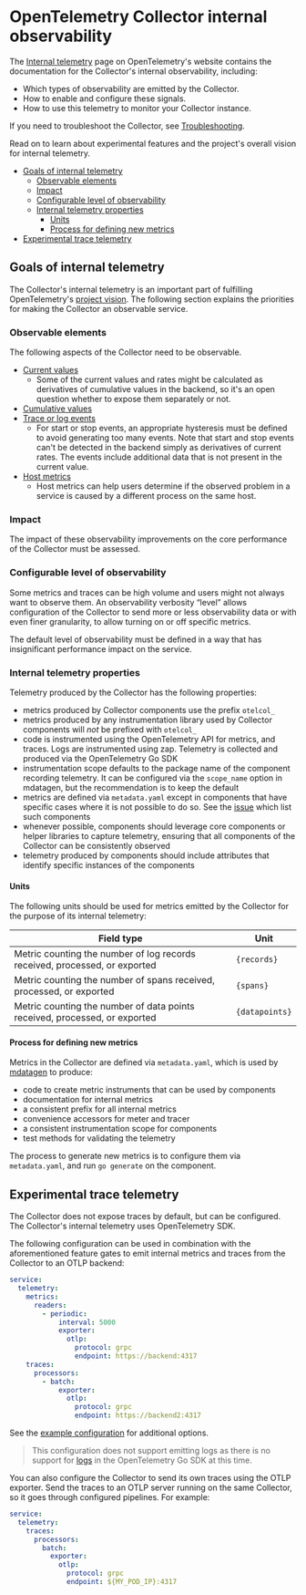 # OpenTelemetry Collector internal observability

The [Internal telemetry] page on OpenTelemetry's website contains the
documentation for the Collector's internal observability, including:

- Which types of observability are emitted by the Collector.
- How to enable and configure these signals.
- How to use this telemetry to monitor your Collector instance.

If you need to troubleshoot the Collector, see [Troubleshooting].

Read on to learn about experimental features and the project's overall vision
for internal telemetry.

<!-- toc -->

- [Goals of internal telemetry](#goals-of-internal-telemetry)
  * [Observable elements](#observable-elements)
  * [Impact](#impact)
  * [Configurable level of observability](#configurable-level-of-observability)
  * [Internal telemetry properties](#internal-telemetry-properties)
    + [Units](#units)
    + [Process for defining new metrics](#process-for-defining-new-metrics)
- [Experimental trace telemetry](#experimental-trace-telemetry)

<!-- tocstop -->

## Goals of internal telemetry

The Collector's internal telemetry is an important part of fulfilling
OpenTelemetry's [project vision](vision.md). The following section explains the
priorities for making the Collector an observable service.

### Observable elements

The following aspects of the Collector need to be observable.

- [Current values]
  - Some of the current values and rates might be calculated as derivatives of
    cumulative values in the backend, so it's an open question whether to expose
    them separately or not.
- [Cumulative values]
- [Trace or log events]
  - For start or stop events, an appropriate hysteresis must be defined to avoid
    generating too many events. Note that start and stop events can't be
    detected in the backend simply as derivatives of current rates. The events
    include additional data that is not present in the current value.
- [Host metrics]
  - Host metrics can help users determine if the observed problem in a service
    is caused by a different process on the same host.

### Impact

The impact of these observability improvements on the core performance of the
Collector must be assessed.

### Configurable level of observability

Some metrics and traces can be high volume and users might not always want to
observe them. An observability verbosity “level” allows configuration of the
Collector to send more or less observability data or with even finer
granularity, to allow turning on or off specific metrics.

The default level of observability must be defined in a way that has
insignificant performance impact on the service.

### Internal telemetry properties

Telemetry produced by the Collector has the following properties:

- metrics produced by Collector components use the prefix `otelcol_`
- metrics produced by any instrumentation library used by Collector components will *not* be prefixed with `otelcol_`
- code is instrumented using the OpenTelemetry API for metrics, and traces. Logs are instrumented using zap. Telemetry is collected and produced via the OpenTelemetry Go SDK
- instrumentation scope defaults to the package name of the component recording telemetry. It can be configured
  via the `scope_name` option in mdatagen, but the recommendation is to keep the default
- metrics are defined via `metadata.yaml` except in components that have specific cases where
  it is not possible to do so. See the [issue](https://github.com/open-telemetry/opentelemetry-collector-contrib/issues/33523)
  which list such components
- whenever possible, components should leverage core components or helper libraries to capture
  telemetry, ensuring that all components of the Collector can be consistently observed
- telemetry produced by components should include attributes that identify specific instances
  of the components

#### Units

The following units should be used for metrics emitted by the Collector
for the purpose of its internal telemetry:

| Field type                                                                 | Unit           |
| -------------------------------------------------------------------------- | -------------- |
| Metric counting the number of log records received, processed, or exported | `{records}`    |
| Metric counting the number of spans received, processed, or exported       | `{spans}`      |
| Metric counting the number of data points received, processed, or exported | `{datapoints}` |

#### Process for defining new metrics

Metrics in the Collector are defined via `metadata.yaml`, which is used by [mdatagen] to
produce:

- code to create metric instruments that can be used by components
- documentation for internal metrics
- a consistent prefix for all internal metrics
- convenience accessors for meter and tracer
- a consistent instrumentation scope for components
- test methods for validating the telemetry

The process to generate new metrics is to configure them via
`metadata.yaml`, and run `go generate` on the component.

## Experimental trace telemetry

The Collector does not expose traces by default, but can be configured.
The Collector's internal telemetry uses OpenTelemetry SDK.

The following configuration can be used in combination with the aforementioned
feature gates to emit internal metrics and traces from the Collector to an OTLP
backend:

```yaml
service:
  telemetry:
    metrics:
      readers:
        - periodic:
            interval: 5000
            exporter:
              otlp:
                protocol: grpc
                endpoint: https://backend:4317
    traces:
      processors:
        - batch:
            exporter:
              otlp:
                protocol: grpc
                endpoint: https://backend2:4317
```

See the [example configuration][kitchen-sink] for additional options.

> This configuration does not support emitting logs as there is no support for
> [logs] in the OpenTelemetry Go SDK at this time.

You can also configure the Collector to send its own traces using the OTLP
exporter. Send the traces to an OTLP server running on the same Collector, so it
goes through configured pipelines. For example:

```yaml
service:
  telemetry:
    traces:
      processors:
        batch:
          exporter:
            otlp:
              protocol: grpc
              endpoint: ${MY_POD_IP}:4317
```

[Internal telemetry]:
  https://opentelemetry.io/docs/collector/internal-telemetry/
[Troubleshooting]: https://opentelemetry.io/docs/collector/troubleshooting/
[issue7532]:
  https://github.com/open-telemetry/opentelemetry-collector/issues/7532
[issue7454]:
  https://github.com/open-telemetry/opentelemetry-collector/issues/7454
[logs]: https://github.com/open-telemetry/opentelemetry-go/issues/3827
[OpenTelemetry Configuration]:
  https://github.com/open-telemetry/opentelemetry-configuration
[kitchen-sink]:
  https://github.com/open-telemetry/opentelemetry-configuration/blob/main/examples/kitchen-sink.yaml
[Current values]:
  https://opentelemetry.io/docs/collector/internal-telemetry/#summary-of-values-observable-with-internal-metrics
[Cumulative values]:
  https://opentelemetry.io/docs/collector/internal-telemetry/#summary-of-values-observable-with-internal-metrics
[Trace or log events]:
  https://opentelemetry.io/docs/collector/internal-telemetry/#events-observable-with-internal-logs
[Host metrics]:
  https://opentelemetry.io/docs/collector/internal-telemetry/#lists-of-internal-metrics
[mdatagen]:
  https://github.com/open-telemetry/opentelemetry-collector/tree/main/cmd/mdatagen
